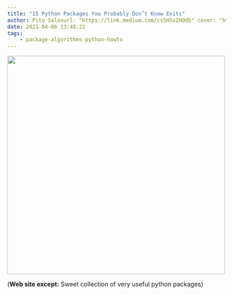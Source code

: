 ```yaml
---
title: "15 Python Packages You Probably Don’t Know Exits"
author: Pito Salasurl: "https://link.medium.com/csSHSvZHOdb" cover: "https://miro.medium.com/max/1200/1*NNGQKrDrn1u9C0mbNlzr-g.png" 
date: 2021-04-06 13:40:22
tags:
    - package-algorithms-python-howto
---
```

<img src=https://miro.medium.com/max/1200/1*NNGQKrDrn1u9C0mbNlzr-g.png width="500">



(**Web site except:** Sweet collection of very useful python packages) 
